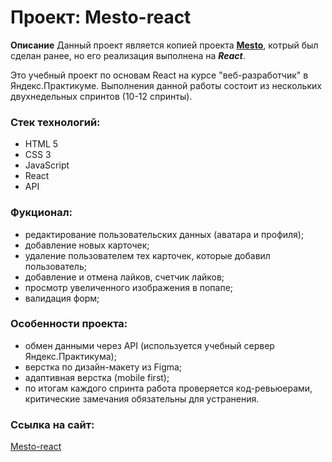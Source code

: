 # **Проект: Mesto-react**


**Описание**
Данный проект является копией проекта **[Mesto](https://andreysukhov52.github.io/mesto/)**, котрый был сделан ранее, но его реализация выполнена на ***React***.

Это учебный проект по основам React на курсе "веб-разработчик" в Яндекс.Практикуме. Выполнения данной работы состоит из нескольких двухнедельных спринтов (10-12 спринты).

### Стек технологий:
* HTML 5
* CSS 3
* JavaScript
* React
* API

### Фукционал:
* редактирование пользовательских данных (аватара и профиля);
* добавление новых карточек;
* удаление пользователем тех карточек, которые добавил пользователь;
* добавление и отмена лайков, счетчик лайков;
* просмотр увеличенного изображения в попапе;
* валидация форм;

### Особенности проекта:
* обмен данными через API (используется учебный сервер Яндекс.Практикума);
* верстка по дизайн-макету из Figma;
* адаптивная верстка (mobile first);
* по итогам каждого спринта работа проверяется код-ревьюерами, критические замечания обязательны для устранения.

### Ссылка на сайт:
[Mesto-react](https://github.io/AndreySukhov52/mesto-react/)
